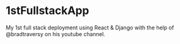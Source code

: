 # 1stFullstackApp
My 1st full stack deployment using React &amp; Django with the help of @bradtraversy on his youtube channel.
